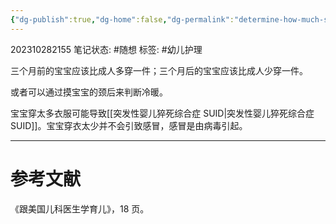 ```yaml
---
{"dg-publish":true,"dg-home":false,"dg-permalink":"determine-how-much-should-baby-wear","permalink":"/determine-how-much-should-baby-wear/","dgPassFrontmatter":true}
---
```


202310282155
笔记状态: #随想
标签: #幼儿护理 

三个月前的宝宝应该比成人多穿一件；三个月后的宝宝应该比成人少穿一件。

或者可以通过摸宝宝的颈后来判断冷暖。

宝宝穿太多衣服可能导致[[突发性婴儿猝死综合症 SUID\|突发性婴儿猝死综合症 SUID]]。宝宝穿衣太少并不会引致感冒，感冒是由病毒引起。

---
# 参考文献

《跟美国儿科医生学育儿》，18 页。